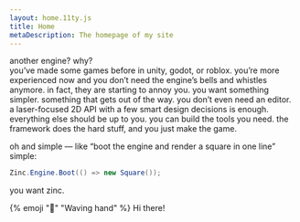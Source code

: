 ```yaml
---
layout: home.11ty.js
title: Home
metaDescription: The homepage of my site
---
```


another engine? why?  
you’ve made some games before in unity, godot, or roblox. you’re more experienced now and you don’t need the engine’s bells and whistles anymore. in fact, they are starting to annoy you. you want something simpler. something that gets out of the way. you don’t even need an editor. a laser-focused 2D API with a few smart design decisions is enough. everything else should be up to you. you can build the tools you need. the framework does the hard stuff, and you just make the game.  

oh and simple — like “boot the engine and render a square in one line” simple:  
  
```cs
Zinc.Engine.Boot(() => new Square());
```
  
you want zinc.  

{% emoji "👋" "Waving hand" %} Hi there!